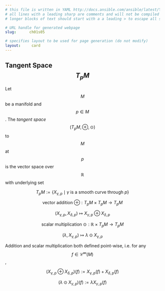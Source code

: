 ```yaml
---
# this file is written in YAML http://docs.ansible.com/ansible/latest/YAMLSyntax.html
# all lines with a leading sharp are comments and will not be compiled
# longer blocks of text should start with a a leading > to escape all special characters

# URL handle for generated webpage
slug:      ch01s05

# specifies layout to be used for page generation (do not modify)
layout:     card
---
```


## Tangent Space $$T_pM$$

Let $$M$$ be a manifold and $$p\in M$$. The _tangent space_ $$(T_pM, \oplus, \odot)$$  to $$M$$ at $$p$$ is the vector space over $$\mathbb R$$ with underlying set

$$T_pM := \{X_{\gamma,p}\mid \gamma \text{ is a smooth curve through }p\}$$

$$\text{vector addition }\oplus: T_pM\times T_pM \to T_pM$$

$$(X_{\gamma,p},X_{\delta,p}) \mapsto X_{\gamma,p}\oplus X_{\delta,p}$$

$$\text{scalar multiplication }\odot: \mathbb R\times T_pM \to T_pM$$

$$(\lambda,X_{\gamma,p}) \mapsto \lambda \odot X_{\gamma,p}$$

Addition and scalar multiplication both defined point-wise, i.e. for any $$f\in \mathcal{C}^\infty(M)$$,

$$(X_{\gamma,p}\oplus X_{\delta,p})(f) := X_{\gamma,p}(f) + X_{\delta,p}(f)$$

$$(\lambda \odot X_{\gamma,p})(f) := \lambda X_{\gamma,p}(f)$$
